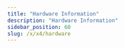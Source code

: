 ```yaml
---
title: "Hardware Information"
description: "Hardware Information"
sidebar_position: 60
slug: /x/x4/hardware
---
```


<!-- <DocCardList /> -->
